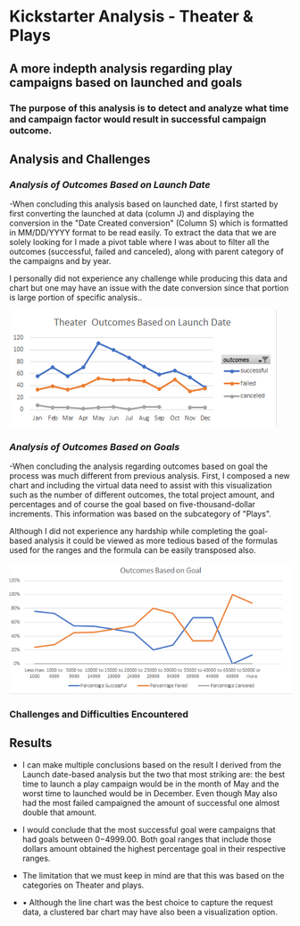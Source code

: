 # Kickstarter Analysis - Theater & Plays 

## A more indepth analysis regarding play campaigns based on launched and goals

### The purpose of this analysis is to detect and analyze what time and campaign factor would result in successful campaign outcome. 

## **Analysis and Challenges**

### *Analysis of Outcomes Based on Launch Date*

-When concluding this analysis based on launched date, I first started by first converting the launched at data (column J) and displaying the conversion in the "Date Created conversion" (Column S) which is formatted in MM/DD/YYYY format to be read easily. To extract the data that we are solely looking for I made a pivot table where I was about to filter all the outcomes (successful, failed and canceled), along with parent category of the campaigns and by year.

I personally did not experience any challenge while producing this data and chart but one may have an issue with the date conversion since that portion is large portion of specific analysis.. 

![Chart regarding Launch date](Theater_Outcomes_vs_Launch.png)

### *Analysis of Outcomes Based on Goals*
-When concluding the analysis regarding outcomes based on goal the process was much different from previous analysis. First, I composed a new chart and including the virtual data need to assist with this visualization such as the number of different outcomes, the total project amount, and percentages and of course the goal based on five-thousand-dollar increments. This information was based on the subcategory of "Plays".

Although I did not experience any hardship while completing the goal-based analysis it could be viewed as more tedious based of the formulas used for the ranges and the formula can be easily transposed also. 

![goals chart](Outcomes_vs_Goals.png)


### **Challenges and Difficulties Encountered**

## **Results**

- I can make multiple conclusions based on the result I derived from the Launch date-based analysis but the two that most striking are: the best time to launch a play campaign would be in the month of May and the worst time to launched would be in December. Even though May also had the most failed campaigned the amount of successful one almost double that amount.

- I would conclude that the most successful goal were campaigns that had goals between $0-$4999.00. Both goal ranges that include those dollars amount obtained the highest percentage goal in their respective ranges.

- The limitation that we must keep in mind are that this was based on the categories on Theater and plays.

- •	Although the line chart was the best choice to capture the request data, a clustered bar chart may have also been a visualization option.
